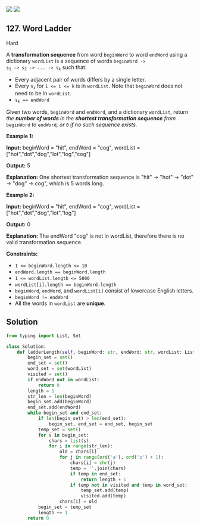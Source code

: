 [![](https://img.shields.io/github/stars/LeetCode-Top-Interview-150/LeetCode-Top-Interview-150?label=Stars&style=flat-square)](https://github.com/LeetCode-Top-Interview-150/LeetCode-Top-Interview-150)
[![](https://img.shields.io/github/forks/LeetCode-Top-Interview-150/LeetCode-Top-Interview-150?label=Fork%20me%20on%20GitHub%20&style=flat-square)](https://github.com/LeetCode-Top-Interview-150/LeetCode-Top-Interview-150/fork)

## 127\. Word Ladder

Hard

A **transformation sequence** from word `beginWord` to word `endWord` using a dictionary `wordList` is a sequence of words <code>beginWord -> s<sub>1</sub> -> s<sub>2</sub> -> ... -> s<sub>k</sub></code> such that:

*   Every adjacent pair of words differs by a single letter.
*   Every <code>s<sub>i</sub></code> for `1 <= i <= k` is in `wordList`. Note that `beginWord` does not need to be in `wordList`.
*   <code>s<sub>k</sub> == endWord</code>

Given two words, `beginWord` and `endWord`, and a dictionary `wordList`, return _the **number of words** in the **shortest transformation sequence** from_ `beginWord` _to_ `endWord`_, or_ `0` _if no such sequence exists._

**Example 1:**

**Input:** beginWord = "hit", endWord = "cog", wordList = ["hot","dot","dog","lot","log","cog"]

**Output:** 5

**Explanation:** One shortest transformation sequence is "hit" -> "hot" -> "dot" -> "dog" -> cog", which is 5 words long. 

**Example 2:**

**Input:** beginWord = "hit", endWord = "cog", wordList = ["hot","dot","dog","lot","log"]

**Output:** 0

**Explanation:** The endWord "cog" is not in wordList, therefore there is no valid transformation sequence. 

**Constraints:**

*   `1 <= beginWord.length <= 10`
*   `endWord.length == beginWord.length`
*   `1 <= wordList.length <= 5000`
*   `wordList[i].length == beginWord.length`
*   `beginWord`, `endWord`, and `wordList[i]` consist of lowercase English letters.
*   `beginWord != endWord`
*   All the words in `wordList` are **unique**.

## Solution

```python
from typing import List, Set

class Solution:
    def ladderLength(self, beginWord: str, endWord: str, wordList: List[str]) -> int:
        begin_set = set()
        end_set = set()
        word_set = set(wordList)
        visited = set()
        if endWord not in wordList:
            return 0
        length = 1
        str_len = len(beginWord)
        begin_set.add(beginWord)
        end_set.add(endWord)
        while begin_set and end_set:
            if len(begin_set) > len(end_set):
                begin_set, end_set = end_set, begin_set
            temp_set = set()
            for s in begin_set:
                chars = list(s)
                for i in range(str_len):
                    old = chars[i]
                    for j in range(ord('a'), ord('z') + 1):
                        chars[i] = chr(j)
                        temp = ''.join(chars)
                        if temp in end_set:
                            return length + 1
                        if temp not in visited and temp in word_set:
                            temp_set.add(temp)
                            visited.add(temp)
                    chars[i] = old
            begin_set = temp_set
            length += 1
        return 0
```